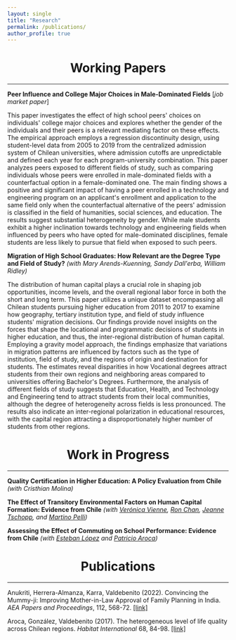 ```yaml
---
layout: single
title: "Research"
permalink: /publications/
author_profile: true
---
```


# <center> Working Papers </center>
- - -

**Peer Influence and College Major Choices in Male-Dominated Fields** [*job market paper*] <br/>


This paper investigates the effect of high school peers' choices on individuals' college major choices and explores whether the gender of the individuals and their peers is a relevant mediating factor on these effects. The empirical approach employs a regression discontinuity design, using student-level data from 2005 to 2019 from the centralized admission system of Chilean universities, where admission cutoffs are unpredictable and defined each year for each program-university combination. This paper analyzes peers exposed to different fields of study, such as comparing individuals whose peers were enrolled in male-dominated fields with a counterfactual option in a female-dominated one. The main finding shows a positive and significant impact of having a peer enrolled in a technology and engineering program on an applicant's enrollment and application to the same field only when the counterfactual alternative of the peers' admission is classified in the field of humanities, social sciences, and education. The results suggest substantial heterogeneity by gender. While male students exhibit a higher inclination towards technology and engineering fields when influenced by peers who have opted for male-dominated disciplines, female students are less likely to pursue that field when exposed to such peers.



**Migration of High School Graduates: How Relevant are the Degree Type and Field of Study?**
*(with Mary Arends-Kuenning, Sandy Dall'erba, William Ridley)*
<br/>


The distribution of human capital plays a crucial role in shaping job opportunities, income levels, and the overall regional labor force in both the short and long term. This paper utilizes a unique dataset encompassing all Chilean students pursuing higher education from 2011 to 2017 to examine how geography, tertiary institution type, and field of study influence students' migration decisions. Our findings provide novel insights on the forces that shape the locational and programmatic decisions of students in higher education, and thus, the inter-regional distribution of human capital. Employing a gravity model approach, the findings emphasize that variations in migration patterns are influenced by factors such as the type of institution, field of study, and the regions of origin and destination for students. The estimates reveal disparities in how Vocational degrees attract students from their own regions and neighboring areas compared to universities offering Bachelor's Degrees. Furthermore, the analysis of different fields of study suggests that Education, Health, and Technology and Engineering tend to attract students from their local communities, although the degree of heterogeneity across fields is less pronounced. The results also indicate an inter-regional polarization in educational resources, with the capital region attracting a disproportionately higher number of students from other regions.


# <center> Work in Progress </center>
- - -

**Quality Certification in Higher Education: A Policy Evaluation from Chile** 
*(with Cristhian Molina)*

**The Effect of Transitory Environmental Factors on Human Capital Formation: Evidence from Chile**
*(with [Verónica Vienne](https://sites.google.com/view/veronicavienne/home), [Ron Chan](https://sites.google.com/site/ronhschan), [Jeanne Tschopp](https://jtschopp.com/), and [Martino Pelli](https://sites.google.com/site/martinopelli/home))*

**Assessing the Effect of Commuting on School Performance: Evidence from Chile** 
*(with [Esteban López](https://klesse.utsa.edu/research/curpr/_blocks/_staff/ochoa-lopez-esteban1.html) and [Patricio Aroca](https://scholar.google.com/citations?user=1cfyyTEAAAAJ&hl=pt-PT))*



# <center> Publications </center>
- - -

Anukriti, Herrera-Almanza, Karra, Valdebenito (2022). Convincing the Mummy-ji: Improving Mother-in-Law Approval of Family Planning in India. *AEA Papers and Proceedings*, 112, 568-72. [[link]](https://www.aeaweb.org/articles?id=10.1257/pandp.20221122)

Aroca, González, Valdebenito (2017). The heterogeneous level of life quality across Chilean regions. *Habitat International* 68, 84-98. [[link]](https://www.sciencedirect.com/science/article/pii/S0197397516307937)




